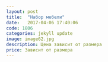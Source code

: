 ```yaml
---
layout: post
title:  "Набор мебели"
date:   2017-04-06 17:40:06
code: 1806
categories: jekyll update
image: image62.jpg
description: Цена зависит от размера
price: Зависит от размера
---
```

